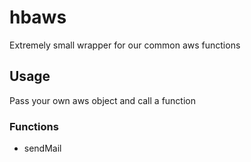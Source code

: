 # hbaws
Extremely small wrapper for our common aws functions

## Usage
Pass your own aws object and call a function

### Functions

 - sendMail
